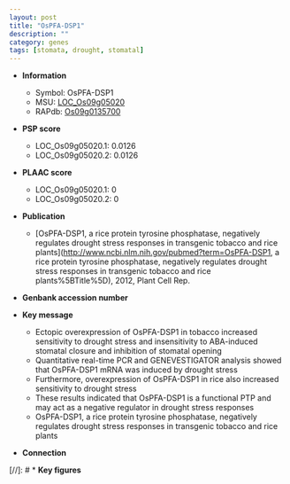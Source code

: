 ```yaml
---
layout: post
title: "OsPFA-DSP1"
description: ""
category: genes
tags: [stomata, drought, stomatal]
---
```


* **Information**  
    + Symbol: OsPFA-DSP1  
    + MSU: [LOC_Os09g05020](http://rice.plantbiology.msu.edu/cgi-bin/ORF_infopage.cgi?orf=LOC_Os09g05020)  
    + RAPdb: [Os09g0135700](http://rapdb.dna.affrc.go.jp/viewer/gbrowse_details/irgsp1?name=Os09g0135700)  

* **PSP score**  
    + LOC_Os09g05020.1: 0.0126 
    + LOC_Os09g05020.2: 0.0126 

* **PLAAC score**  
    + LOC_Os09g05020.1: 0 
    + LOC_Os09g05020.2: 0 

* **Publication**  
    + [OsPFA-DSP1, a rice protein tyrosine phosphatase, negatively regulates drought stress responses in transgenic tobacco and rice plants](http://www.ncbi.nlm.nih.gov/pubmed?term=OsPFA-DSP1, a rice protein tyrosine phosphatase, negatively regulates drought stress responses in transgenic tobacco and rice plants%5BTitle%5D), 2012, Plant Cell Rep.

* **Genbank accession number**  

* **Key message**  
    + Ectopic overexpression of OsPFA-DSP1 in tobacco increased sensitivity to drought stress and insensitivity to ABA-induced stomatal closure and inhibition of stomatal opening
    + Quantitative real-time PCR and GENEVESTIGATOR analysis showed that OsPFA-DSP1 mRNA was induced by drought stress
    + Furthermore, overexpression of OsPFA-DSP1 in rice also increased sensitivity to drought stress
    + These results indicated that OsPFA-DSP1 is a functional PTP and may act as a negative regulator in drought stress responses
    + OsPFA-DSP1, a rice protein tyrosine phosphatase, negatively regulates drought stress responses in transgenic tobacco and rice plants

* **Connection**  

[//]: # * **Key figures**  


